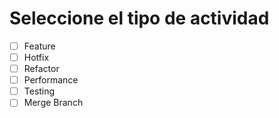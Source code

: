 # Seleccione el tipo de actividad
- [ ] Feature
- [ ] Hotfix
- [ ] Refactor
- [ ] Performance
- [ ] Testing
- [ ] Merge Branch
